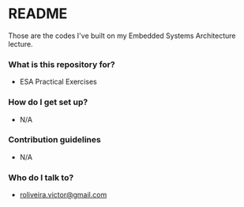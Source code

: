 # README #

Those are the codes I've built on my Embedded Systems Architecture lecture.

### What is this repository for? ###

* ESA Practical Exercises

### How do I get set up? ###

* N/A

### Contribution guidelines ###

* N/A

### Who do I talk to? ###

* roliveira.victor@gmail.com